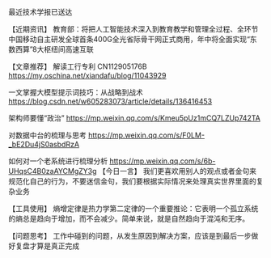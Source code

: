 最近技术学报已送达

【近期资讯】
教育部：将把人工智能技术深入到教育教学和管理全过程、全环节
中国移动自主研发全球首条400G全光省际骨干网正式商用，年中将全面实现“东数西算”8大枢纽间高速互联

【文章推荐】
解读工行专利 CN112905176B
https://my.oschina.net/xiandafu/blog/11043929

一文掌握大模型提示词技巧：从战略到战术
https://blog.csdn.net/w605283073/article/details/136416453

架构师要懂“政治”
https://mp.weixin.qq.com/s/Kmeu5pUz1mCQ7LZUp742TA

对数据中台的梳理与思考
https://mp.weixin.qq.com/s/F0LM-_bE2Du4jS0asbdRzA

如何对一个老系统进行梳理分析
https://mp.weixin.qq.com/s/6b-UHqsC4B0zaAYCMgZY3g
【今日一言】
我们更喜欢用别人的观点或者金句来规范化自己的行为，不要迷信金句，我们要根据实际情况来处理真实世界里面的复杂业务

【工具使用】
熵增定律是热力学第二定律的一个重要推论：它表明一个孤立系统的熵总是趋向于增加，而不会减少。简单来说，就是自然趋向于混沌和无序。

【问题思考】
工作中碰到的问题，从发生原因到解决方案，应该是到最后一步做好复盘才算是真正完成